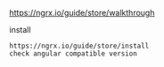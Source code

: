 https://ngrx.io/guide/store/walkthrough

install

    https://ngrx.io/guide/store/install
    check angular compatible version
